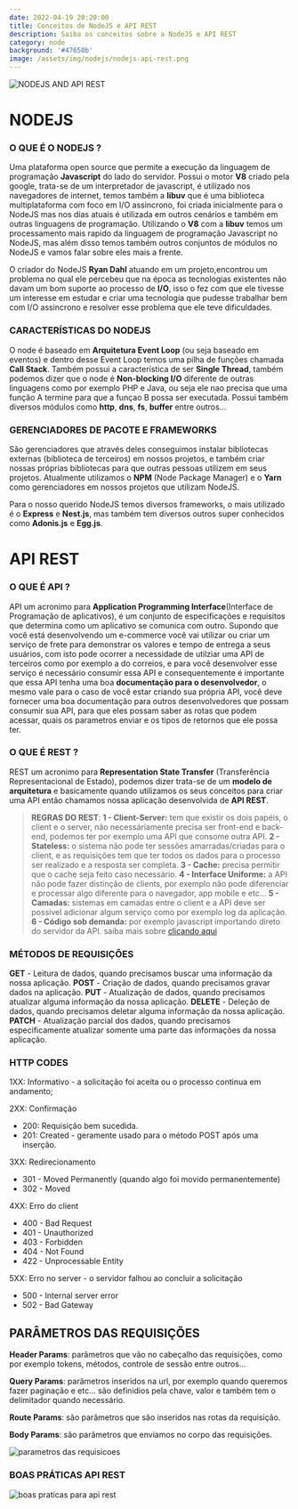 ```yaml
---
date: 2022-04-19 20:20:00
title: Conceitos de NodeJS e API REST
description: Saiba os conceitos sobre a NodeJS e API REST
category: node
background: '#47650b'
image: /assets/img/nodejs/nodejs-api-rest.png
---
```


![NODEJS AND API REST](../assets/img/nodejs/nodejs-api-rest.png)

# NODEJS
### O QUE É O NODEJS ?
Uma plataforma open source que permite a execução da linguagem de programação **Javascript** do lado do servidor.
Possui o motor **V8** criado pela google, trata-se de um interpretador de javascript, é utilizado nos navegadores de internet, temos também a **libuv** que é uma biblioteca multiplataforma com foco em I/O assincrono, foi criada inicialmente para o NodeJS mas nos dias atuais é utilizada em outros cenários e também em outras linguagens de programação.
Utilizando o **V8** com a **libuv** temos um processamento mais rapido da linguagem de programação Javascript no NodeJS, mas além disso temos também outros conjuntos de módulos no NodeJS e vamos falar sobre eles mais a frente.

O criador do NodeJS **Ryan Dahl** atuando em um projeto,encontrou um problema no qual ele percebeu que na época as tecnologias existentes não davam um bom suporte ao processo de **I/O**, isso o fez com que ele tivesse um interesse em estudar e criar uma tecnologia que pudesse trabalhar bem com I/O assincrono e resolver esse problema que ele teve dificuldades.

### CARACTERÍSTICAS DO NODEJS
O node é baseado em **Arquitetura Event Loop** (ou seja baseado em eventos) e dentro desse Event Loop temos uma pilha de funções chamada **Call Stack**. Também possui a característica de ser **Single Thread**, também podemos dizer que o node é **Non-blocking I/O** diferente de outras linguagens como por exemplo PHP e Java, ou seja ele nao precisa que uma função A termine para que a funçao B possa ser executada. Possui também diversos módulos como **http**, **dns**, **fs**, **buffer** entre outros...

### GERENCIADORES DE PACOTE E FRAMEWORKS
São gerenciadores que através deles conseguimos instalar bibliotecas externas (biblioteca de terceiros) em nossos projetos, e também criar nossas próprias bibliotecas para que outras pessoas utilizem em seus projetos. Atualmente utilizamos o **NPM** (Node Package Manager) e o **Yarn** como gerenciadores em nossos projetos que utilizam NodeJS.

Para o nosso querido NodeJS temos diversos frameworks, o mais utilizado é o **Express** e **Nest.js**, mas também tem diversos outros super conhecidos como **Adonis.js** e **Egg.js**.

# API REST

### O QUE É API ?
API um acronimo para **Application Programming Interface**(Interface de Programação de aplicativos), é um conjunto de especificações e requisitos que determina como um aplicativo se comunica com outro. Supondo que você está desenvolvendo um e-commerce você vai utilizar ou criar um serviço de frete para demonstrar os valores e tempo de entrega a seus usuários, com isto pode ocorrer a necessidade de utilziar uma API de terceiros como por exemplo a do correios, e para você desenvolver esse serviço é necessário consumir essa API e consequentemente é importante que essa API tenha uma boa **documentação para o desenvolvedor**, o mesmo vale para o caso de você estar criando sua própria API, você deve fornecer uma boa documentação para outros desenvolvedores que possam consumir sua API, para que eles possam saber as rotas que podem acessar, quais os parametros enviar e os tipos de retornos que ele possa ter.

### O QUE É REST ?
REST um acronimo para **Representation State Transfer** (Transferência Representacional de Estado), podemos dizer trata-se de um **modelo de arquitetura** e basicamente quando utilizamos os seus conceitos para criar uma API então chamamos nossa aplicação desenvolvida de **API REST**.

> **REGRAS DO REST**:
> **1 - Client-Server:** tem que existir os dois papéis, o client e o server, não necessáriamente precisa ser front-end e back-end, podemos ter por exemplo uma API que consome outra API.
> **2 - Stateless:** o sistema não pode ter sessões amarradas/criadas para o client, e as requisições tem que ter todos os dados para o processo ser realizado e a resposta ser completa.
> **3 - Cache:** precisa permitir que o cache seja feito caso necessário.
> **4 - Interface Uniforme:** a API não pode fazer distinção de clients, por exemplo não pode diferenciar e processar algo diferente para o navegador, app mobile e etc...
> **5 - Camadas:** sistemas em camadas entre o client e a API deve ser possivel adicionar algum serviço como por exemplo log da aplicação.
> **6 - Código sob demanda:** por exemplo javascript importando direto do servidor da API.
> saiba mais sobre [clicando aqui](https://www.alura.com.br/artigos/rest-principios-e-boas-praticas)

### MÉTODOS DE REQUISIÇÕES
**GET** - Leitura de dados, quando precisamos buscar uma informação da nossa aplicação.
**POST** - Criação de dados, quando precisamos gravar dados na aplicação.
**PUT** - Atualização de dados, quando precisamos atualizar alguma informação da nossa aplicação.
**DELETE** - Deleção de dados, quando precisamos deletar alguma informação da nossa aplicação.
**PATCH** - Atualização parcial dos dados, quando precisamos especificamente atualizar somente uma parte das informações da nossa aplicação.

### HTTP CODES
1XX: Informativo - a solicitação foi aceita ou o processo continua em andamento;

2XX: Confirmação
- 200: Requisição bem sucedida.
- 201: Created - geramente usado para o método POST após uma inserção.

3XX: Redirecionamento
- 301 - Moved Permanently (quando algo foi movido permanentemente)
- 302 - Moved

4XX: Erro do client
- 400 - Bad Request
- 401 - Unauthorized
- 403 - Forbidden
- 404 - Not Found
- 422 - Unprocessable Entity

5XX: Erro no server - o servidor falhou ao concluir a solicitação
- 500 - Internal server error
- 502 - Bad Gateway

## PARÂMETROS DAS REQUISIÇÕES
**Header Params**: parâmetros que vão no cabeçalho das requisições, como por exemplo tokens, métodos, controle de sessão entre outros...

**Query Params**: parâmetros inseridos na url, por exemplo quando queremos fazer paginação e etc... são definidios pela chave, valor e também tem o delimitador quando necessário.

**Route Params**: são parâmetros que são inseridos nas rotas da requisição.

**Body Params**: são parâmetros que enviamos no corpo das requisições.

![parametros das requisicoes](../assets/img/nodejs/parametros-das-requisicoes.png)


### BOAS PRÁTICAS API REST
![boas praticas para api rest](../assets/img/nodejs/boas-praticas-api-rest.png)
